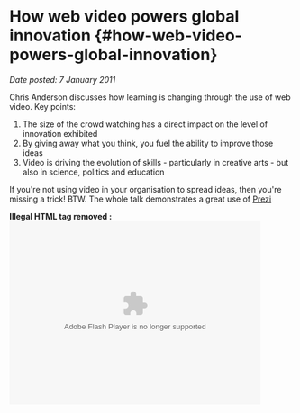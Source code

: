 # How web video powers global innovation {#how-web-video-powers-global-innovation}

_Date posted: 7 January 2011_

Chris Anderson discusses how learning is changing through the use of web video. Key points:

1.  The size of the crowd watching has a direct impact on the level of innovation exhibited
2.  By giving away what you think, you fuel the ability to improve those ideas
3.  Video is driving the evolution of skills - particularly in creative arts - but also in science, politics and education

If you're not using video in your organisation to spread ideas, then you're missing a trick! BTW. The whole talk demonstrates a great use of [Prezi](http://prezi.com/)

**Illegal HTML tag removed :** <param name="movie" value="http://video.ted.com/assets/player/swf/EmbedPlayer.swf"><param name="allowFullScreen" value="true"><param name="allowScriptAccess" value="always"><param name="wmode" value="transparent"><param name="bgColor" value="#ffffff"> <param name="flashvars" value="vu=http://video.ted.com/talks/dynamic/ChrisAnderson_2010G-medium.flv&amp;su=http://images.ted.com/images/ted/tedindex/embed-posters/ChrisAnderson-2010G.embed_thumbnail.jpg&amp;vw=432&amp;vh=240&amp;ap=0&amp;ti=955&amp;introDuration=15330&amp;adDuration=4000&amp;postAdDuration=830&amp;adKeys=talk=chris_anderson_how_web_video_powers_global_innovation;year=2010;theme=media_that_matters;theme=what_s_next_in_tech;theme=how_we_learn;theme=the_rise_of_collaboration;theme=bold_predictions_stern_warnings;theme=not_business_as_usual;theme=technology_history_and_destiny;theme=a_taste_of_tedglobal_2010;event=TEDGlobal+2010;&amp;preAdTag=tconf.ted/embed;tile=1;sz=512x288;"><embed src="http://video.ted.com/assets/player/swf/EmbedPlayer.swf" pluginspace="http://www.macromedia.com/go/getflashplayer" type="application/x-shockwave-flash" wmode="transparent" bgcolor="#ffffff" width="446" height="326" allowfullscreen="true" allowscriptaccess="always" flashvars="vu=http://video.ted.com/talks/dynamic/ChrisAnderson_2010G-medium.flv&amp;su=http://images.ted.com/images/ted/tedindex/embed-posters/ChrisAnderson-2010G.embed_thumbnail.jpg&amp;vw=432&amp;vh=240&amp;ap=0&amp;ti=955&amp;introDuration=15330&amp;adDuration=4000&amp;postAdDuration=830&amp;adKeys=talk=chris_anderson_how_web_video_powers_global_innovation;year=2010;theme=media_that_matters;theme=what_s_next_in_tech;theme=how_we_learn;theme=the_rise_of_collaboration;theme=bold_predictions_stern_warnings;theme=not_business_as_usual;theme=technology_history_and_destiny;theme=a_taste_of_tedglobal_2010;event=TEDGlobal+2010;">